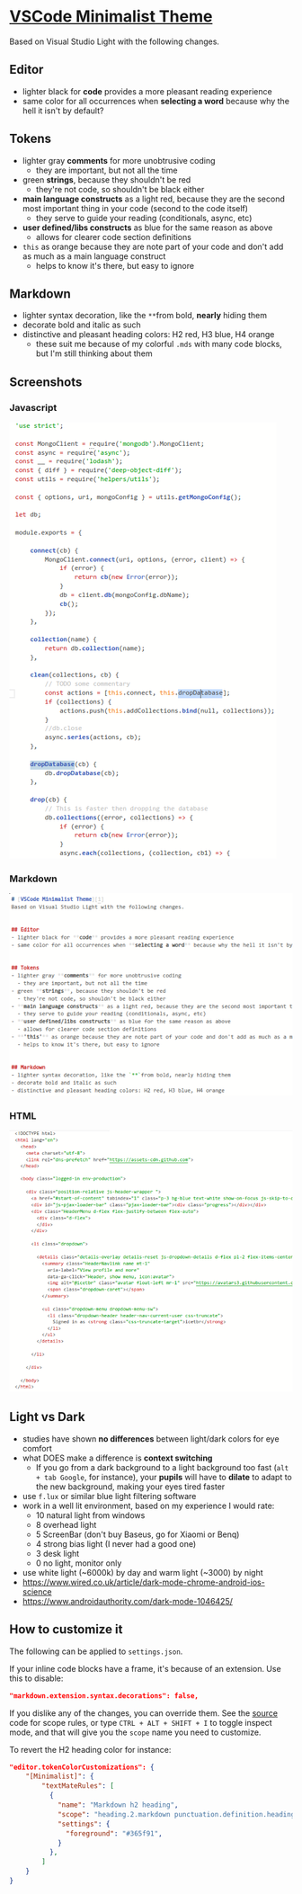 
# [VSCode Minimalist Theme][1]
Based on Visual Studio Light with the following changes.


## Editor
- lighter black for **code** provides a more pleasant reading experience
- same color for all occurrences when **selecting a word** because why the hell it isn't by default?


## Tokens
- lighter gray **comments** for more unobtrusive coding
  - they are important, but not all the time
- green **strings**, because they shouldn't be red
  - they're not code, so shouldn't be black either
- **main language constructs** as a light red, because they are the second most important thing in your code (second to the code itself)
  - they serve to guide your reading (conditionals, async, etc)
- **user defined/libs constructs** as blue for the same reason as above
  - allows for clearer code section definitions
- `this` as orange because they are note part of your code and don't add as much as a main language construct
  - helps to know it's there, but easy to ignore


## Markdown
- lighter syntax decoration, like the `**`from bold, **nearly** hiding them
- decorate bold and italic as such
- distinctive and pleasant heading colors: H2 red, H3 blue, H4 orange
  - these suit me because of my colorful `.mds` with many code blocks, but I'm still thinking about them


## Screenshots

### Javascript
![Javascript screenshot](static/sampleJs.png)

### Markdown
![Markdown screenShot](static/sampleMd.png)

### HTML
![ScreenShot](static/sampleHtml.png)


## Light vs Dark
- studies have shown **no differences** between light/dark colors for eye comfort
- what DOES make a difference is **context switching**
  - If you go from a dark background to a light background too fast (`alt + tab Google`, for instance), your **pupils** will have to **dilate** to adapt to the new background, making your eyes tired faster
- use `f.lux` or similar blue light filtering software
- work in a well lit environment, based on my experience I would rate:
  - 10 natural light from windows
  - 8 overhead light
  - 5 ScreenBar (don't buy Baseus, go for Xiaomi or Benq)
  - 4 strong bias light (I never had a good one)
  - 3 desk light
  - 0 no light, monitor only
- use white light (~6000k) by day and warm light (~3000) by night
- https://www.wired.co.uk/article/dark-mode-chrome-android-ios-science
- https://www.androidauthority.com/dark-mode-1046425/


## How to customize it
The following can be applied to `settings.json`.

If your inline code blocks have a frame, it's because of an extension. Use this to disable:

```json
"markdown.extension.syntax.decorations": false,
```

If you dislike any of the changes, you can override them. See the [source](themes/Minimalist-color-theme.json) code for scope rules, or type `CTRL + ALT + SHIFT + I` to toggle inspect mode, and that will give you the `scope` name you need to customize.

To revert the H2 heading color for instance:

```json
"editor.tokenColorCustomizations": {
    "[Minimalist]": {
        "textMateRules": [
          {
            "name": "Markdown h2 heading",
            "scope": "heading.2.markdown punctuation.definition.heading.markdown, heading.2.markdown entity.name.section.markdown, heading.2.markdown string.other.link.title.markdown",
            "settings": {
              "foreground": "#365f91",
            }
          },
        ]
    }
}
```

<!-- explain overhead light position -->

[1]: https://marketplace.visualstudio.com/items?itemName=icetbr.vscode-theme-minimalist
